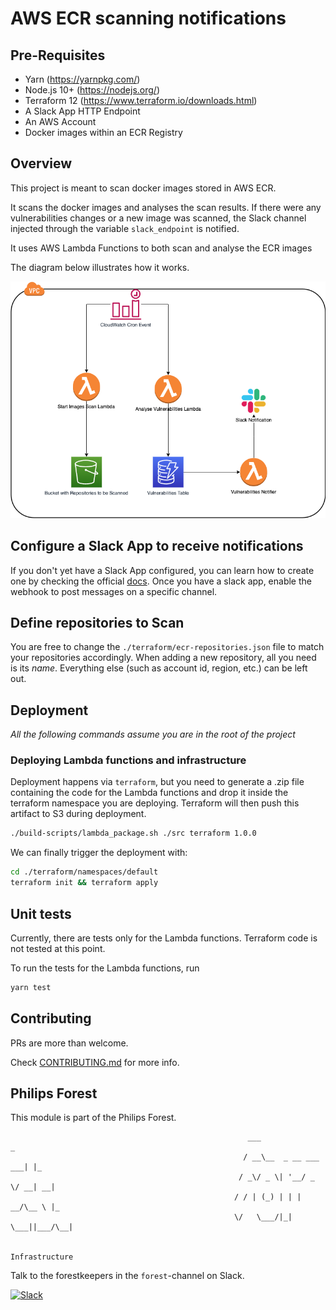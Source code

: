 # AWS ECR scanning notifications

## Pre-Requisites

- Yarn (https://yarnpkg.com/)
- Node.js 10+ (https://nodejs.org/)
- Terraform 12 (https://www.terraform.io/downloads.html)
- A Slack App HTTP Endpoint
- An AWS Account
- Docker images within an ECR Registry

## Overview

This project is meant to scan docker images stored in AWS ECR.

It scans the docker images and analyses the scan results. If there were any vulnerabilities changes or a new image was scanned, the Slack channel injected through the variable `slack_endpoint` is notified.

It uses AWS Lambda Functions to both scan and analyse the ECR images

The diagram below illustrates how it works.

![alt text](assets/architecture.png "Architecture Diagram")

## Configure a Slack App to receive notifications

If you don't yet have a Slack App configured, you can learn how to create one by checking the official [docs](https://api.slack.com/start). Once you have a slack app, enable the webhook to post messages on a specific channel.

## Define repositories to Scan

You are free to change the `./terraform/ecr-repositories.json` file to match your repositories accordingly. When adding a new repository, all you need is its _name_. Everything else (such as account id, region, etc.) can be left out.

## Deployment

_All the following commands assume you are in the root of the project_

### Deploying Lambda functions and infrastructure

Deployment happens via `terraform`, but you need to generate a .zip file containing the code for the Lambda functions and drop it inside the terraform namespace you are deploying. Terraform will then push this artifact to S3 during deployment.

```bash
./build-scripts/lambda_package.sh ./src terraform 1.0.0
```
We can finally trigger the deployment with:

```bash
cd ./terraform/namespaces/default
terraform init && terraform apply
```

## Unit tests

Currently, there are tests only for the Lambda functions. Terraform code is not tested at this point.

To run the tests for the Lambda functions, run
```bash
yarn test
```

## Contributing

PRs are more than welcome.

Check [CONTRIBUTING.md](./CONTRIBUTING.md) for more info.

## Philips Forest

This module is part of the Philips Forest.

```
                                                     ___                   _
                                                    / __\__  _ __ ___  ___| |_
                                                   / _\/ _ \| '__/ _ \/ __| __|
                                                  / / | (_) | | |  __/\__ \ |_
                                                  \/   \___/|_|  \___||___/\__|  

                                                                 Infrastructure
```

Talk to the forestkeepers in the `forest`-channel on Slack.

[![Slack](https://philips-software-slackin.now.sh/badge.svg)](https://philips-software-slackin.now.sh)
